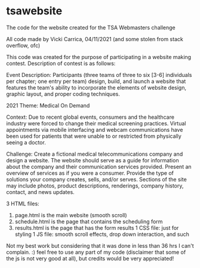 # tsawebsite
The code for the website created for the TSA Webmasters challenge

All code made by Vicki Carrica, 04/11/2021 (and some stolen from stack overflow, ofc)

This code was created for the purpose of participating in a website making contest. Description of contest is as follows:

Event Description:  Participants (three teams of three to six [3-6] individuals per chapter; one entry per team) design, build, and launch a website that features the team's ability to incorporate the elements of website design, graphic layout, and proper coding techniques. 

 2021 Theme: Medical On Demand

Context: Due to recent global events, consumers and the healthcare industry were forced to change their medical screening practices. Virtual appointments via mobile interfacing and webcam communications have been used for patients that were unable to or restricted from physically seeing a doctor.

Challenge:  Create a fictional medical telecommunications company and design a website. The website should serve as a guide for information about the company and their communication services provided. Present an overview of services as if you were a consumer. Provide the type of solutions your company creates, sells, and/or serves. Sections of the site may include photos, product descriptions, renderings, company history, contact, and news updates.


3 HTML files:
1) page.html is the main website (smooth scroll)
2) schedule.html is the page that contains the scheduling form
3) results.html is the page that has the form results
1 CSS file: just for styling
1 JS file: smooth scroll effects, drop down interaction, and such


Not my best work but considering that it was done in less than 36 hrs I can't complain. :) feel free to use any part of my code (disclaimer that some of the js is not very good at all), but credits would be very appreciated!
